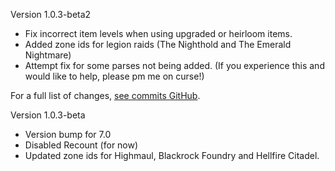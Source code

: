 Version 1.0.3-beta2

* Fix incorrect item levels when using upgraded or heirloom items.
* Added zone ids for legion raids (The Nighthold and The Emerald Nightmare)
* Attempt fix for some parses not being added. (If you experience this and would like to help, please pm me on curse!)

For a full list of changes, [see commits GitHub](https://github.com/verath/GuildSkadaHighScore/compare/v1.0.3-beta...v1.0.3-beta2).

Version 1.0.3-beta

* Version bump for 7.0
* Disabled Recount (for now)
* Updated zone ids for Highmaul, Blackrock Foundry and Hellfire Citadel.
